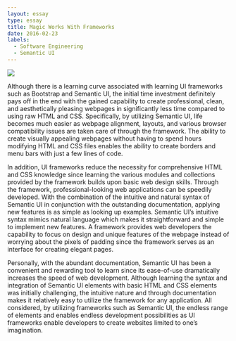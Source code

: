 ```yaml
---
layout: essay
type: essay
title: Magic Works With Frameworks
date: 2016-02-23
labels:
  - Software Engineering
  - Semantic UI
---
```

<img class="ui small right floated rounded image" src="../images/semantic.png">

Although there is a learning curve associated with learning UI frameworks such as Bootstrap and Semantic UI, the initial time investment definitely pays off in the end with the gained capability to create professional, clean, and aesthetically pleasing webpages in significantly less time compared to using raw HTML and CSS. Specifically, by utilizing Semantic UI, life becomes much easier as webpage alignment, layouts, and various browser compatibility issues are taken care of through the framework. The ability to create visually appealing webpages without having to spend hours modifying HTML and CSS files enables the ability to create borders and menu bars with just a few lines of code.

In addition, UI frameworks reduce the necessity for comprehensive HTML and CSS knowledge since learning the various modules and collections provided by the framework builds upon basic web design skills. Through the framework, professional-looking web applications can be speedily developed. With the combination of the intuitive and natural syntax of Semantic UI in conjunction with the outstanding documentation, applying new features is as simple as looking up examples. Semantic UI’s intuitive syntax mimics natural language which makes it straightforward and simple to implement new features. A framework provides web developers the capability to focus on design and unique features of the webpage instead of worrying about the pixels of padding since the framework serves as an interface for creating elegant pages. 

Personally, with the abundant documentation, Semantic UI has been a convenient and rewarding tool to learn since its ease-of-use dramatically increases the speed of web development. Although learning the syntax and integration of Semantic UI elements with basic HTML and CSS elements was initially challenging, the intuitive nature and through documentation makes it relatively easy to utilize the framework for any application. All considered, by utilizing frameworks such as Semantic UI, the endless range of elements and enables endless development possibilities as UI frameworks enable developers to create websites limited to one’s imagination. 

